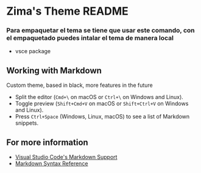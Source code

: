# Zima's Theme README

### Para empaquetar el tema se tiene que usar este comando, con el empaquetado puedes intalar el tema de manera local
* vsce package

## Working with Markdown
Custom theme, based in black, more features in the future

* Split the editor (`Cmd+\` on macOS or `Ctrl+\` on Windows and Linux).
* Toggle preview (`Shift+Cmd+V` on macOS or `Shift+Ctrl+V` on Windows and Linux).
* Press `Ctrl+Space` (Windows, Linux, macOS) to see a list of Markdown snippets.

## For more information

* [Visual Studio Code's Markdown Support](http://code.visualstudio.com/docs/languages/markdown)
* [Markdown Syntax Reference](https://help.github.com/articles/markdown-basics/)

